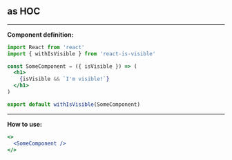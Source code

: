## as HOC

------------

**Component definition:** 

```jsx
import React from 'react'
import { withIsVisible } from 'react-is-visible'

const SomeComponent = ({ isVisible }) => (
  <h1>
    {isVisible && `I'm visible!`}
  </h1>
)

export default withIsVisible(SomeComponent)
```

------------

**How to use:**

```jsx
<>
  <SomeComponent />
</>
```
